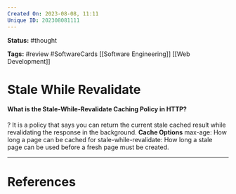 ```yaml
---
Created On: 2023-08-08, 11:11
Unique ID: 202308081111
---
```

**Status:** #thought 

**Tags:** #review #SoftwareCards [[Software Engineering]] [[Web Development]]

# Stale While Revalidate

#### What is the Stale-While-Revalidate Caching Policy in HTTP? 
?
It is a policy that says you can return the current stale cached result while revalidating the response in the background. 
**Cache Options**
max-age: How long a page can be cached for
stale-while-revalidate: How long a stale page can be used before a fresh page must be created.
<!--SR:!2023-08-11,2,230-->




---
# References
